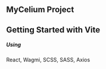 ## MyCelium Project 

## Getting Started with Vite
##### Using
  React,
  Wagmi,
  SCSS,
  SASS,
  Axios

